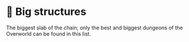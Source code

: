 # 🏰 Big structures

The biggest slab of the chain; only the best and biggest dungeons of the Overworld can be found in this list.
